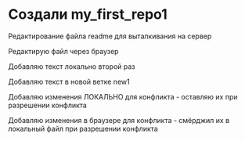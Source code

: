 # Создали my_first_repo1

Редактирование файла readme для выталкивания на сервер

Редактирую файл через браузер

Добавляю текст локально второй раз

Добавляю текст в новой ветке new1

Добавляю изменения ЛОКАЛЬНО для конфликта - оставляю их при разрешении конфликта

Добавляю изменения в браузере для конфликта - смёрджил их в локальный файл при разрешении конфликта